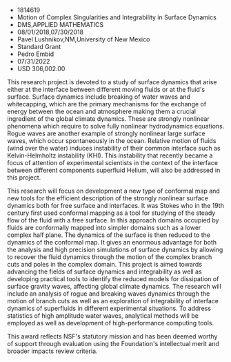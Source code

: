 
* 1814619
* Motion of Complex Singularities and Integrability in Surface Dynamics
* DMS,APPLIED MATHEMATICS
* 08/01/2018,07/30/2018
* Pavel Lushnikov,NM,University of New Mexico
* Standard Grant
* Pedro Embid
* 07/31/2022
* USD 306,002.00

This research project is devoted to a study of surface dynamics that arise
either at the interface between different moving fluids or at the fluid's
surface. Surface dynamics include breaking of water waves and whitecapping,
which are the primary mechanisms for the exchange of energy between the ocean
and atmosphere making them a crucial ingredient of the global climate dynamics.
These are strongly nonlinear phenomena which require to solve fully nonlinear
hydrodynamics equations. Rogue waves are another example of strongly nonlinear
large surface waves, which occur spontaneously in the ocean. Relative motion of
fluids (wind over the water) induces instability of their common interface such
as Kelvin-Helmholtz instability (KHI). This instability that recently became a
focus of attention of experimental scientists in the context of the interface
between different components superfluid Helium, will also be addressed in this
project.

This research will focus on development a new type of conformal map and new
tools for the efficient description of the strongly nonlinear surface dynamics
both for free surface and interfaces. It was Stokes who in the 19th century
first used conformal mapping as a tool for studying of the steady flow of the
fluid with a free surface. In this approach domains occupied by fluids are
conformally mapped into simpler domains such as a lower complex half plane. The
dynamics of the surface is then reduced to the dynamics of the conformal map. It
gives an enormous advantage for both the analysis and high precision simulations
of surface dynamics by allowing to recover the fluid dynamics through the motion
of the complex branch cuts and poles in the complex domain. This project is
aimed towards advancing the fields of surface dynamics and integrability as well
as developing practical tools to identify the reduced models for dissipation of
surface gravity waves, affecting global climate dynamics. The research will
include an analysis of rogue and breaking waves dynamics through the motion of
branch cuts as well as an exploration of integrability of interface dynamics of
superfluids in different experimental situations. To address statistics of high
amplitude water waves, analytical methods will be employed as well as
development of high-performance computing tools.

This award reflects NSF's statutory mission and has been deemed worthy of
support through evaluation using the Foundation's intellectual merit and broader
impacts review criteria.
